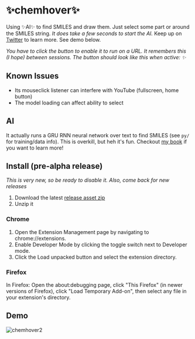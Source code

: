 # ✨chemhover✨

Using ✨AI✨ to find SMILES and draw them. Just select some part or around the SMILES string. *It does take a few seconds to start the AI.* Keep up on [Twitter](https://twitter.com/andrewwhite01) to learn more. See demo below.

*You have to click the button to enable it to run on a URL. It remembers this (I hope) between sessions. The button should look like this when active: ✨*

## Known Issues

* Its mouseclick listener can interfere with YouTube (fullscreen, home button)
* The model loading can affect ability to select

## AI

It actually runs a GRU RNN neural network over text to find SMILES (see `py/` for training/data info). This is overkill, but heh it's fun. Checkout [my book](https://whitead.github.io/dmol-book/) if you want to learn more!

## Install (pre-alpha release)

*This is very new, so be ready to disable it. Also, come back for new releases*

1. Download the latest [release asset zip](https://github.com/whitead/chemhover/releases)
2. Unzip it

### Chrome
1. Open the Extension Management page by navigating to chrome://extensions.
2. Enable Developer Mode by clicking the toggle switch next to Developer mode.
3. Click the Load unpacked button and select the extension directory.

### Firefox

In Firefox: Open the about:debugging page, click "This Firefox" (in newer versions of Firefox), click "Load Temporary Add-on", then select any file in your extension's directory.



## Demo

![chemhover2](https://user-images.githubusercontent.com/908389/130306740-f2040b54-123d-43b2-9094-c755d5349b00.gif)
